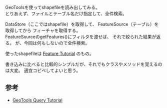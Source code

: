 GeoToolsを使ってshapefileを読み出してみる。  
とりあえず、ファイルとテーブル名だけ指定して、全件検索。

DataStore（ここではshapefile）を取得して、
FeatureSource（テーブル）を取得してから
フィーチャを取得する。  
FeatureSourceのgetFeatures()にフィルタを渡せば、
それで絞られた結果が返る。
が、今回は何もしないので全件検索。

使ったshapefileは
[Feature Tutorial](http://docs.geotools.org/latest/userguide/tutorial/feature/csv2shp.html)
のもの。

書き込みに比べると比較的シンプルだが、それでもクラスやメソッドを覚えるのは大変。
適宜コピペしてよいと思う。

## 参考
- [GeoTools Query Tutorial](http://docs.geotools.org/latest/userguide/tutorial/filter/query.html)